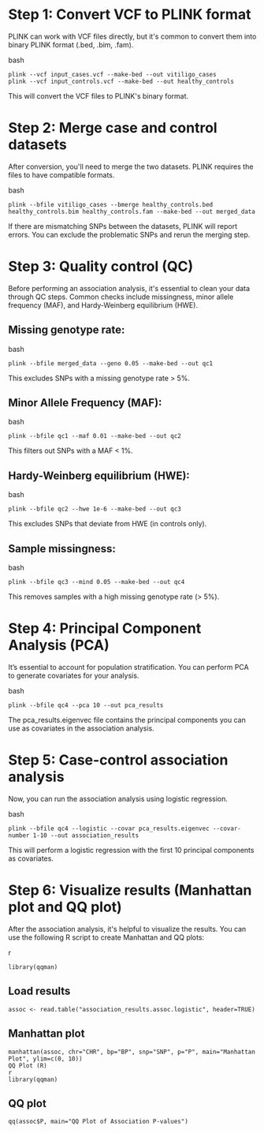 # Step 1: Convert VCF to PLINK format
PLINK can work with VCF files directly, but it's common to convert them into binary PLINK format (.bed, .bim, .fam).

bash
```
plink --vcf input_cases.vcf --make-bed --out vitiligo_cases
plink --vcf input_controls.vcf --make-bed --out healthy_controls
````
This will convert the VCF files to PLINK's binary format.

# Step 2: Merge case and control datasets
After conversion, you'll need to merge the two datasets. PLINK requires the files to have compatible formats.

bash
```
plink --bfile vitiligo_cases --bmerge healthy_controls.bed healthy_controls.bim healthy_controls.fam --make-bed --out merged_data
```
If there are mismatching SNPs between the datasets, PLINK will report errors. You can exclude the problematic SNPs and rerun the merging step.

# Step 3: Quality control (QC)
Before performing an association analysis, it's essential to clean your data through QC steps. Common checks include missingness, minor allele frequency (MAF), and Hardy-Weinberg equilibrium (HWE).

## Missing genotype rate:
bash
```
plink --bfile merged_data --geno 0.05 --make-bed --out qc1
```
This excludes SNPs with a missing genotype rate > 5%.

## Minor Allele Frequency (MAF):
bash
```
plink --bfile qc1 --maf 0.01 --make-bed --out qc2
```
This filters out SNPs with a MAF < 1%.

## Hardy-Weinberg equilibrium (HWE):
bash
```
plink --bfile qc2 --hwe 1e-6 --make-bed --out qc3
```
This excludes SNPs that deviate from HWE (in controls only).

## Sample missingness:
bash
```
plink --bfile qc3 --mind 0.05 --make-bed --out qc4
```
This removes samples with a high missing genotype rate (> 5%).

# Step 4: Principal Component Analysis (PCA)
It’s essential to account for population stratification. You can perform PCA to generate covariates for your analysis.

bash
```
plink --bfile qc4 --pca 10 --out pca_results
```

The pca_results.eigenvec file contains the principal components you can use as covariates in the association analysis.

# Step 5: Case-control association analysis
Now, you can run the association analysis using logistic regression.

bash
```
plink --bfile qc4 --logistic --covar pca_results.eigenvec --covar-number 1-10 --out association_results
```

This will perform a logistic regression with the first 10 principal components as covariates.

# Step 6: Visualize results (Manhattan plot and QQ plot)
After the association analysis, it's helpful to visualize the results. You can use the following R script to create Manhattan and QQ plots:

r
```
library(qqman)
```

## Load results
```
assoc <- read.table("association_results.assoc.logistic", header=TRUE)
```

## Manhattan plot

```
manhattan(assoc, chr="CHR", bp="BP", snp="SNP", p="P", main="Manhattan Plot", ylim=c(0, 10))
QQ Plot (R)
r
library(qqman)
```
## QQ plot
```
qq(assoc$P, main="QQ Plot of Association P-values")
```

